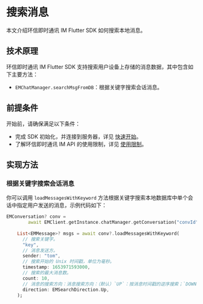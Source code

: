 # 搜索消息

<Toc />

本文介绍环信即时通讯 IM Flutter SDK 如何搜索本地消息。

## 技术原理

环信即时通讯 IM Flutter SDK 支持搜索用户设备上存储的消息数据，其中包含如下主要方法：

- `EMChatManager.searchMsgFromDB`：根据关键字搜索会话消息。

## 前提条件

开始前，请确保满足以下条件：

- 完成 SDK 初始化，并连接到服务器，详见 [快速开始](quickstart.html)。
- 了解环信即时通讯 IM API 的使用限制，详见 [使用限制](/product/limitation.html)。

## 实现方法

### 根据关键字搜索会话消息

你可以调用 `loadMessagesWithKeyword` 方法根据关键字搜索本地数据库中单个会话中指定用户发送的消息，示例代码如下：


```dart
EMConversation? conv =
        await EMClient.getInstance.chatManager.getConversation("convId");
        
    List<EMMessage>? msgs = await conv?.loadMessagesWithKeyword(
      // 搜索关键字。
      "key",
      // 消息发送方。
      sender: "tom",
      // 搜索开始的 Unix 时间戳，单位为毫秒。
      timestamp: 1653971593000,
      // 搜索的最大消息数。
      count: 10,
      // 消息的搜索方向：消息搜索方向：（默认）`UP`：按消息时间戳的逆序搜索；`DOWN`：按消息时间戳的正序搜索。
      direction: EMSearchDirection.Up,
    );
```